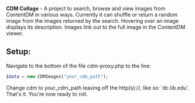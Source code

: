 **CDM Collage** - A project to search, browse and view images from ContentDM in various ways.  Currently it can shuffle or return
a random image from the images returned by the search.  Hovering over an image displays its description.
Images link out to the full image in the ContentDM viewer.

## Setup:

Navigate to the bottom of the file cdm-proxy.php to the line:
```php
$data = new CDMImages("your_cdm_path");
```

Change cdm to your_cdm_path leaving off the http(s)://, like so:  'dc.lib.edu'.  That's it.  You're now ready to roll.